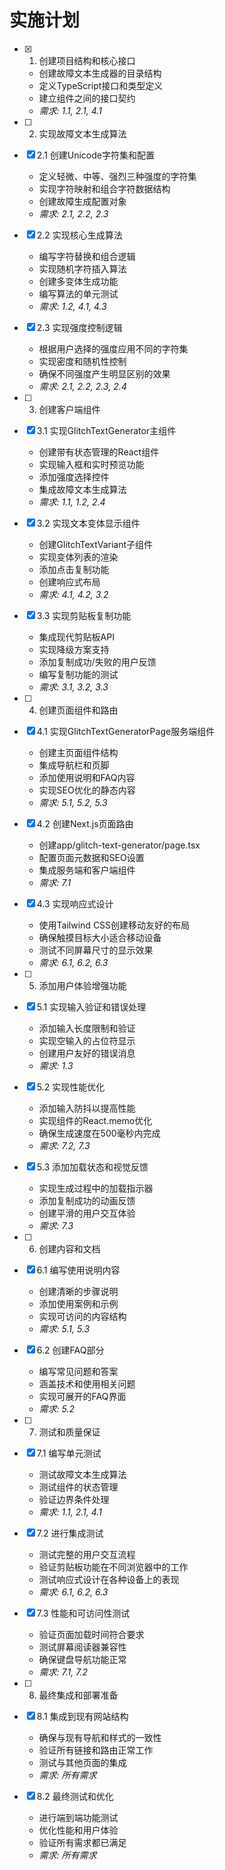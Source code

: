 # 实施计划

- [x] 1. 创建项目结构和核心接口


  - 创建故障文本生成器的目录结构
  - 定义TypeScript接口和类型定义
  - 建立组件之间的接口契约
  - _需求: 1.1, 2.1, 4.1_

- [ ] 2. 实现故障文本生成算法
- [x] 2.1 创建Unicode字符集和配置


  - 定义轻微、中等、强烈三种强度的字符集
  - 实现字符映射和组合字符数据结构
  - 创建故障生成配置对象
  - _需求: 2.1, 2.2, 2.3_

- [x] 2.2 实现核心生成算法


  - 编写字符替换和组合逻辑
  - 实现随机字符插入算法
  - 创建多变体生成功能
  - 编写算法的单元测试
  - _需求: 1.2, 4.1, 4.3_

- [x] 2.3 实现强度控制逻辑


  - 根据用户选择的强度应用不同的字符集
  - 实现密度和随机性控制
  - 确保不同强度产生明显区别的效果
  - _需求: 2.1, 2.2, 2.3, 2.4_

- [ ] 3. 创建客户端组件
- [x] 3.1 实现GlitchTextGenerator主组件


  - 创建带有状态管理的React组件
  - 实现输入框和实时预览功能
  - 添加强度选择控件
  - 集成故障文本生成算法
  - _需求: 1.1, 1.2, 2.4_

- [x] 3.2 实现文本变体显示组件


  - 创建GlitchTextVariant子组件
  - 实现变体列表的渲染
  - 添加点击复制功能
  - 创建响应式布局
  - _需求: 4.1, 4.2, 3.2_

- [x] 3.3 实现剪贴板复制功能


  - 集成现代剪贴板API
  - 实现降级方案支持
  - 添加复制成功/失败的用户反馈
  - 编写复制功能的测试
  - _需求: 3.1, 3.2, 3.3_

- [ ] 4. 创建页面组件和路由
- [x] 4.1 实现GlitchTextGeneratorPage服务端组件


  - 创建主页面组件结构
  - 集成导航栏和页脚
  - 添加使用说明和FAQ内容
  - 实现SEO优化的静态内容
  - _需求: 5.1, 5.2, 5.3_

- [x] 4.2 创建Next.js页面路由


  - 创建app/glitch-text-generator/page.tsx
  - 配置页面元数据和SEO设置
  - 集成服务端和客户端组件
  - _需求: 7.1_

- [x] 4.3 实现响应式设计


  - 使用Tailwind CSS创建移动友好的布局
  - 确保触摸目标大小适合移动设备
  - 测试不同屏幕尺寸的显示效果
  - _需求: 6.1, 6.2, 6.3_

- [ ] 5. 添加用户体验增强功能
- [x] 5.1 实现输入验证和错误处理


  - 添加输入长度限制和验证
  - 实现空输入的占位符显示
  - 创建用户友好的错误消息
  - _需求: 1.3_

- [x] 5.2 实现性能优化


  - 添加输入防抖以提高性能
  - 实现组件的React.memo优化
  - 确保生成速度在500毫秒内完成
  - _需求: 7.2, 7.3_

- [x] 5.3 添加加载状态和视觉反馈

  - 实现生成过程中的加载指示器
  - 添加复制成功的动画反馈
  - 创建平滑的用户交互体验
  - _需求: 7.3_

- [ ] 6. 创建内容和文档
- [x] 6.1 编写使用说明内容

  - 创建清晰的步骤说明
  - 添加使用案例和示例
  - 实现可访问的内容结构
  - _需求: 5.1, 5.3_

- [x] 6.2 创建FAQ部分

  - 编写常见问题和答案
  - 涵盖技术和使用相关问题
  - 实现可展开的FAQ界面
  - _需求: 5.2_

- [ ] 7. 测试和质量保证
- [x] 7.1 编写单元测试

  - 测试故障文本生成算法
  - 测试组件的状态管理
  - 验证边界条件处理
  - _需求: 1.1, 2.1, 4.1_

- [x] 7.2 进行集成测试

  - 测试完整的用户交互流程
  - 验证剪贴板功能在不同浏览器中的工作
  - 测试响应式设计在各种设备上的表现
  - _需求: 6.1, 6.2, 6.3_

- [x] 7.3 性能和可访问性测试

  - 验证页面加载时间符合要求
  - 测试屏幕阅读器兼容性
  - 确保键盘导航功能正常
  - _需求: 7.1, 7.2_

- [ ] 8. 最终集成和部署准备
- [x] 8.1 集成到现有网站结构

  - 确保与现有导航和样式的一致性
  - 验证所有链接和路由正常工作
  - 测试与其他页面的集成
  - _需求: 所有需求_

- [x] 8.2 最终测试和优化


  - 进行端到端功能测试
  - 优化性能和用户体验
  - 验证所有需求都已满足
  - _需求: 所有需求_